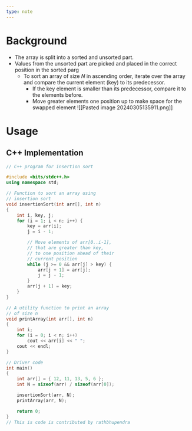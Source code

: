 ```yaml
---
type: note
---
```

# Background
- The array is split into a sorted and unsorted part. 
- Values from the unsorted part are picked and placed in the correct position in the sorted parg
	- To sort an array of size $N$ in ascending order, iterate over the array and compare the current element (key) to its predecessor.
		- If the key element is smaller than its predecessor, compare it to the elements before. 
		- Move greater elements one position up to make space for the swapped element
![[Pasted image 20240305135911.png]]
# Usage
## C++ Implementation
```cpp
// C++ program for insertion sort

#include <bits/stdc++.h>
using namespace std;

// Function to sort an array using
// insertion sort
void insertionSort(int arr[], int n)
{
	int i, key, j;
	for (i = 1; i < n; i++) {
		key = arr[i];
		j = i - 1;

		// Move elements of arr[0..i-1],
		// that are greater than key, 
		// to one position ahead of their
		// current position
		while (j >= 0 && arr[j] > key) {
			arr[j + 1] = arr[j];
			j = j - 1;
		}
		arr[j + 1] = key;
	}
}

// A utility function to print an array
// of size n
void printArray(int arr[], int n)
{
	int i;
	for (i = 0; i < n; i++)
		cout << arr[i] << " ";
	cout << endl;
}

// Driver code
int main()
{
	int arr[] = { 12, 11, 13, 5, 6 };
	int N = sizeof(arr) / sizeof(arr[0]);

	insertionSort(arr, N);
	printArray(arr, N);

	return 0;
}
// This is code is contributed by rathbhupendra

```